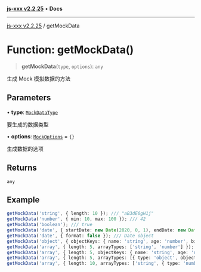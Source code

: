 [**js-xxx v2.2.25**](../README.md) • **Docs**

***

[js-xxx v2.2.25](../README.md) / getMockData

# Function: getMockData()

> **getMockData**(`type`, `options`): `any`

生成 Mock 模拟数据的方法

## Parameters

• **type**: [`MockDataType`](../type-aliases/MockDataType.md)

要生成的数据类型

• **options**: [`MockOptions`](../interfaces/MockOptions.md) = `{}`

生成数据的选项

## Returns

`any`

## Example

```ts
getMockData('string', { length: 10 }); /// "aB3dE6gH1j"
getMockData('number', { min: 10, max: 100 }); /// 42
getMockData('boolean'); /// true
getMockData('date', { startDate: new Date(2020, 0, 1), endDate: new Date(2021, 0, 1) }); /// "2020-06-15 12:34:56"
getMockData('date', { format: false }); /// Date object
getMockData('object', { objectKeys: { name: 'string', age: 'number', birthDate: { type: 'date', options: { format: 'yyyy/mm/dd' } } } }); /// { name: "aBc", age: 25, birthDate: "1995/05/17" }
getMockData('array', { length: 5, arrayTypes: ['string', 'number'] }); /// [ "aB3", 42, "xYz", 7, "MN1" ]
getMockData('array', { length: 5, objectKeys: { name: 'string', age: 'number', birthDate: { type: 'date', options: { format: 'yyyy/mm/dd' } } } }); /// [{ name: "aBc", age: 25, birthDate: "1995/05/17" } * 5 ......]
getMockData('array', { length: 5, arrayTypes: [{ type: 'object', objectKeys: { name: 'string', age: 'number', birthDate: { type: 'date', options: { format: 'yyyy/mm/dd' } } } }] }); /// [{ name: "aBc", age: 25, birthDate: "1995/05/17" } * 5 ......]
getMockData('array', { length: 10, arrayTypes: ['string', { type: 'number', options: { min: 10, max: 100 } }, { type: 'date', options: { format: 'yyyy/mm/dd' } }] }); /// [47, 49, 'uCp1bxDo', '2003/05/14', 'MUQSOf0W', '2011/07/01', 'nDYZD4Lu', 'YFSCEQvV', '2021/06/03', '1yaIgwhh']
```
